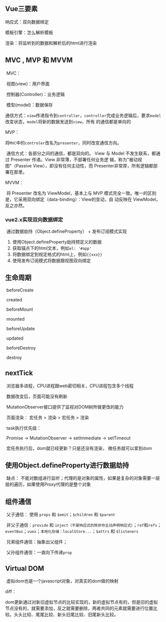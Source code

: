 ## Vue三要素

响应式：双向数据绑定

模板引擎：怎么解析模板

渲染：将监听到的数据和解析后的html进行渲染

## MVC , MVP 和 MVVM

​	MVC：

​		视图(view)：用户界面

​		控制器(Controller)：业务逻辑

​		模型(model)：数据保存

​	通信方式：`view`传递指令到`controller`，`controller`完成业务逻辑后，要求`model`改变状态，`model`将新的数据发送到`view`，所有						的通信都是单向的

MVP：

​	将`MVC`中的`controler`改名为`presenter`，同时改变通信方向。

​	通信方式：各部分之间的通信，都是双向的。 View 与 Model 不发生联系，都通过 Presenter 传递。View 非常薄，不部署任何业务逻						辑，称为"被动视图"（Passive View），即没有任何主动性，而 Presenter非常厚，所有逻辑都部署在那里。

MVVM：		

​	将 Presenter 改名为 ViewModel，基本上与 MVP 模式完全一致。唯一的区别是，它采用双向绑定（data-binding）：View的变动，自	动反映在 ViewModel，反之亦然。

### vue2.x实现双向数据绑定

​	通过数据劫持（Object.defineProperty） + 发布订阅模式实现

1. 使用Object.defineProperty劫持预定义的数据
2. 获取锚点下的html文本，例如`el: '#app'`
3. 将数据绑定到规定格式的html上，例如`{{xxx}}`
4. 使用发布订阅模式将数据跟视图双向绑定

## 生命周期

​	beforeCreate

​	created

​	beforeMount

​	mounted

​	beforeUpdate

​	updated

​	beforeDestroy

​	destroy

## nextTick

​	浏览器多进程，CPU进程跟web密切相关，CPU进程包含多个线程

​	数据改变后，页面可能没有刷新

​     MutationObserver接口提供了监视对DOM树所做更改的能力

​	页面渲染： 宏任务 > 渲染 > 宏任务 > 渲染

​	task执行优先级：

​		Promise -> MutationObserver -> setImmediate -> setTimeout

​	宏任务执行后，dom就已经更新？只是还没有渲染， 微任务就可以拿到dom

## 使用Object.defineProperty进行数据劫持

​	缺点： 不能对数组进行监听；代理的是对象的属性，如果是复杂的对象需要一层层的遍历，如果使用Proxy代理的是整个对象

## 组件通信

​	父子通信： 使用 `props` 和 `$emit`；`$children` 和 `$parent`

​	非父子通信：`provide` 和 `inject（不是响应式的除非你主动声明响应式）`；`ref`和`refs`； `eventBus`；`vuex`；`本地化存储：localStore...`；`$attrs` 和 `$listeners`

​	兄弟组件通信：抽象出父组件；

​	父孙组件通信：一直向下传递`prop`

## Virtual DOM

​	虚拟dom也是一个javascript对象，对真实的dom做的映射

diff：

​	dom更新通过对新旧虚拟节点的比较实现的，新的虚拟节点有的，但是旧的虚拟节点没有的，就需要添加，反之就需要删除，两者共同的元素就需要进行位置比较。头头比较、尾尾比较、新头旧尾比较、旧尾新头比较。